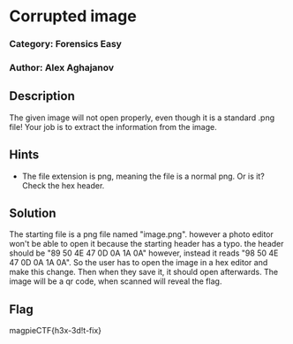 # Corrupted image
### Category: Forensics Easy
### Author: Alex Aghajanov

## Description
The given image will not open properly, even though it is a standard .png file! Your job is to extract the information from the image.
## Hints
- The file extension is png, meaning the file is a normal png. Or is it? Check the hex header.

## Solution
 The starting file is a png file named "image.png". however a photo editor won't be able to open it because the starting header has a typo. the header should be "89 50 4E 47 0D 0A 1A 0A" however, instead it reads "98 50 4E 47 0D 0A 1A 0A". So the user has to open the image in a hex editor and make this change. Then when they save it, it should open afterwards. The image will be a qr code, when scanned will reveal the flag.

## Flag
magpieCTF{h3x-3d!t-fix}
